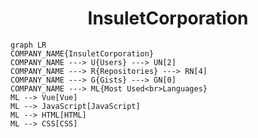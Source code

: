 <h1 align="center">InsuletCorporation</h1>

```mermaid
graph LR
COMPANY_NAME{InsuletCorporation}
COMPANY_NAME ---> U{Users} ---> UN[2]
COMPANY_NAME ---> R{Repositories} ---> RN[4]
COMPANY_NAME ---> G{Gists} ---> GN[0]
COMPANY_NAME ---> ML{Most Used<br>Languages}
ML --> Vue[Vue]
ML --> JavaScript[JavaScript]
ML --> HTML[HTML]
ML --> CSS[CSS]
```
